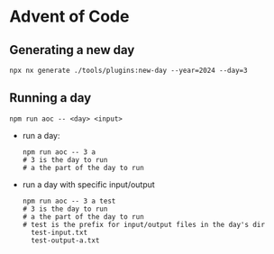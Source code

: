 # Advent of Code

## Generating a new day

```
npx nx generate ./tools/plugins:new-day --year=2024 --day=3
```

## Running a day

```
npm run aoc -- <day> <input>
```

- run a day:

  ```
  npm run aoc -- 3 a
  # 3 is the day to run
  # a the part of the day to run
  ```

- run a day with specific input/output

  ```
  npm run aoc -- 3 a test
  # 3 is the day to run
  # a the part of the day to run
  # test is the prefix for input/output files in the day's dir
    test-input.txt
    test-output-a.txt
  ```
